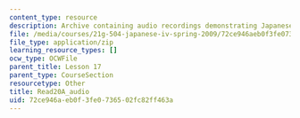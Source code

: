 ```yaml
---
content_type: resource
description: Archive containing audio recordings demonstrating Japanese pronunciation.
file: /media/courses/21g-504-japanese-iv-spring-2009/72ce946aeb0f3fe0736502fc82ff463a_Read20A_audio.zip
file_type: application/zip
learning_resource_types: []
ocw_type: OCWFile
parent_title: Lesson 17
parent_type: CourseSection
resourcetype: Other
title: Read20A_audio
uid: 72ce946a-eb0f-3fe0-7365-02fc82ff463a
---
```

